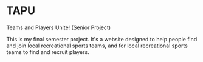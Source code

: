TAPU
====

Teams and Players Unite! (Senior Project)

This is my final semester project. It's a website designed to help people find and join local recreational sports teams,
and for local recreational sports teams to find and recruit players.
